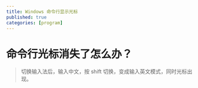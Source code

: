 ```yaml
---
title: Windows 命令行显示光标
published: true
categories: [program]
---
```


# 命令行光标消失了怎么办？
> 切换输入法后，输入中文，按 shift 切换，变成输入英文模式，同时光标出现。

